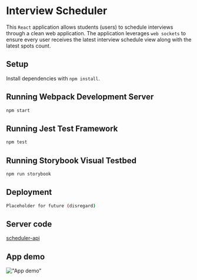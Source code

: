 # Interview Scheduler
This `React` application allows students (users) to schedule interviews through a clean web application. The application leverages `web sockets` to ensure every user receives the latest interview schedule view along with the latest spots count.

## Setup

Install dependencies with `npm install`.

## Running Webpack Development Server

```sh
npm start
```

## Running Jest Test Framework

```sh
npm test
```

## Running Storybook Visual Testbed

```sh
npm run storybook
```

## Deployment
```sh
Placeholder for future (disregard)
```

## Server code
[scheduler-api](https://github.com/lighthouse-labs/scheduler-api)

## App demo
!["App demo"](/docs/animation.gif)
